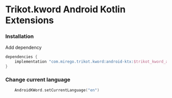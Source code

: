 # Trikot.kword Android Kotlin Extensions

### Installation
Add dependency
```groovy
dependencies {
    implementation "com.mirego.trikot.kword:android-ktx:$trikot_kword_android_ktx_version"
}
```

### Change current language
```kotlin
    AndroidKWord.setCurrentLanguage("en")
```
